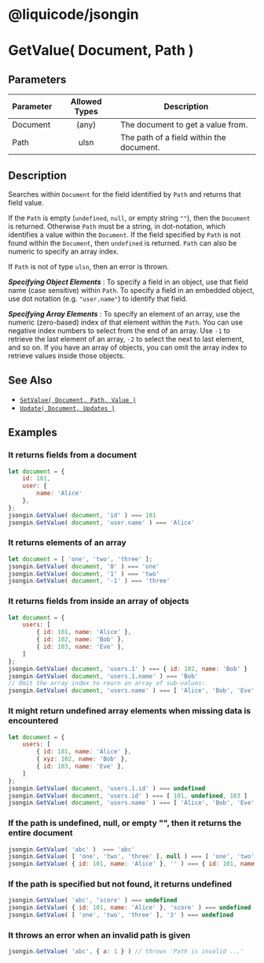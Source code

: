 # @liquicode/jsongin


# GetValue( Document, Path )


## Parameters

| **Parameter** | **Allowed Types** | **Description**                          |
|---------------|:-----------------:|------------------------------------------|
| Document      |       (any)       | The document to get a value from.        |
| Path          |       ulsn        | The path of a field within the document. |


## Description

Searches within `Document` for the field identified by `Path` and returns that field value.

If the `Path` is empty (`undefined`, `null`, or empty string `""`), then the `Document` is returned.
Otherwise `Path` must be a string, in dot-notation, which identifies a value within the `Document`.
If the field specified by `Path` is not found within the `Document`, then `undefined` is returned.
`Path` can also be numeric to specify an array index.

If `Path` is not of type `ulsn`, then an error is thrown.

***Specifying Object Elements*** : 
To specify a field in an object, use that field name (case sensitive) within `Path`.
To specify a field in an embedded object, use dot notation (e.g. `"user.name"`) to identify that field.

***Specifying Array Elements*** : 
To specify an element of an array, use the numeric (zero-based) index of that element within the `Path`.
You can use negative index numbers to select from the end of an array.
Use `-1` to retrieve the last element of an array, `-2` to select the next to last element, and so on.
If you have an array of objects, you can omit the array index to retrieve values inside those objects.


## See Also

- [`SetValue( Document, Path, Value )`](./SetValue.md)
- [`Update( Document, Updates )`](./Update.md)


## Examples

### It returns fields from a document
```js
let document = {
	id: 101,
	user: {
		name: 'Alice'
	},
};
jsongin.GetValue( document, 'id' ) === 101
jsongin.GetValue( document, 'user.name' ) === 'Alice'
```

### It returns elements of an array
```js
let document = [ 'one', 'two', 'three' ];
jsongin.GetValue( document, '0' ) === 'one'
jsongin.GetValue( document, '1' ) === 'two'
jsongin.GetValue( document, '-1' ) === 'three'
```

### It returns fields from inside an array of objects
```js
let document = {
	users: [
		{ id: 101, name: 'Alice' },
		{ id: 102, name: 'Bob' },
		{ id: 103, name: 'Eve' },
	]
};
jsongin.GetValue( document, 'users.1' ) === { id: 102, name: 'Bob' }
jsongin.GetValue( document, 'users.1.name' ) === 'Bob'
// Omit the array index to reurn an array of sub-values:
jsongin.GetValue( document, 'users.name' ) === [ 'Alice', 'Bob', 'Eve' ]
```

### It might return undefined array elements when missing data is encountered
```js
let document = {
	users: [
		{ id: 101, name: 'Alice' },
		{ xyz: 102, name: 'Bob' },
		{ id: 103, name: 'Eve' },
	]
};
jsongin.GetValue( document, 'users.1.id' ) === undefined
jsongin.GetValue( document, 'users.id' ) === [ 101, undefined, 103 ]
jsongin.GetValue( document, 'users.name' ) === [ 'Alice', 'Bob', 'Eve' ]
```

### If the path is undefined, null, or empty "", then it returns the entire document
```js
jsongin.GetValue( 'abc' )  === 'abc'
jsongin.GetValue( [ 'one', 'two', 'three' ], null ) === [ 'one', 'two', 'three' ]
jsongin.GetValue( { id: 101, name: 'Alice' }, '' ) === { id: 101, name: 'Alice' }
```

### If the path is specified but not found, it returns undefined
```js
jsongin.GetValue( 'abc', 'score' ) === undefined
jsongin.GetValue( { id: 101, name: 'Alice' }, 'score' ) === undefined
jsongin.GetValue( [ 'one', 'two', 'three' ], '3' ) === undefined
```

### It throws an error when an invalid path is given
```js
jsongin.GetValue( 'abc', { a: 1 } ) // throws 'Path is invalid ...'
```
